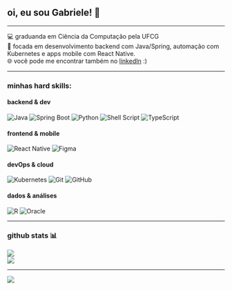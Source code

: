## oi, eu sou Gabriele! 🥰  
---
💻 graduanda em Ciência da Computação pela UFCG</br>
🌱 focada em desenvolvimento backend com Java/Spring, automação com Kubernetes e apps mobile com React Native.</br>
🌐 você pode me encontrar também no [linkedIn](https://www.linkedin.com/in/gabrielecalafange) :) </br>  

---
### minhas hard skills:
#### backend & dev
![Java](https://img.shields.io/badge/java-%23ED8B00.svg?style=flat&logo=openjdk&logoColor=white)
![Spring Boot](https://img.shields.io/badge/springboot-%236DB33F.svg?style=flat&logo=springboot&logoColor=white)
![Python](https://img.shields.io/badge/python-3670A0?style=flat&logo=python&logoColor=ffdd54)
![Shell Script](https://img.shields.io/badge/shell_script-%23121011.svg?style=flat&logo=gnu-bash&logoColor=white)
![TypeScript](https://img.shields.io/badge/typescript-%23007ACC.svg?style=flat&logo=typescript&logoColor=white)
#### frontend & mobile
![React Native](https://img.shields.io/badge/react_native-%2361DAFB.svg?style=flat&logo=react&logoColor=white)
![Figma](https://img.shields.io/badge/figma-%23F24E1E.svg?style=flat&logo=figma&logoColor=white)
#### devOps & cloud
![Kubernetes](https://img.shields.io/badge/kubernetes-%23326ce5.svg?style=flat&logo=kubernetes&logoColor=white)
![Git](https://img.shields.io/badge/git-%23F05033.svg?style=flat&logo=git&logoColor=white)
![GitHub](https://img.shields.io/badge/github-%23121011.svg?style=flat&logo=github&logoColor=white)
#### dados & análises
![R](https://img.shields.io/badge/R-276DC3?style=flat&logo=r&logoColor=white)
![Oracle](https://img.shields.io/badge/Oracle-F80000?style=flat&logo=oracle&logoColor=white)

---

### github stats 📊  
![](https://github-readme-streak-stats.herokuapp.com/?user=gabrielecalafange&theme=jolly&hide_border=false)<br/>
![](https://github-readme-stats.vercel.app/api/top-langs/?username=gabrielecalafange&theme=jolly&hide_border=false&include_all_commits=true&count_private=true&layout=compact)

---
[![](https://visitcount.itsvg.in/api?id=gabrielecalafange&icon=5&color=5)](https://visitcount.itsvg.in)
